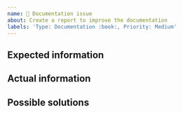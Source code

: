 ```yaml
---
name: 📖 Documentation issue
about: Create a report to improve the documentation
labels: 'Type: Documentation :book:, Priority: Medium'
---
```


<!--lint disable heading-style -->
## Expected information


## Actual information


## Possible solutions
